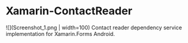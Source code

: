 # Xamarin-ContactReader
![](Screenshot_1.png | width=100)
Contact reader dependency service implementation for Xamarin.Forms Android.
